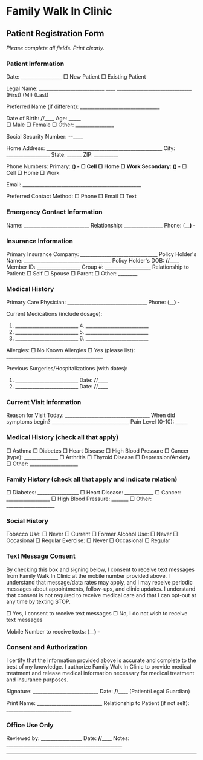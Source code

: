# Family Walk In Clinic
## Patient Registration Form
*Please complete all fields. Print clearly.*

### Patient Information
Date: _________________
□ New Patient  □ Existing Patient

Legal Name: ___________________________  ____  _______________________________
            (First)                     (MI)   (Last)

Preferred Name (if different): _________________________________

Date of Birth: ____/____/____   Age: _____   
□ Male  □ Female  □ Other: ________________

Social Security Number: ______-____-______

Home Address: ________________________________________________
City: __________________ State: ______ ZIP: __________

Phone Numbers:
Primary: (____) ____-______  □ Cell  □ Home  □ Work
Secondary: (____) ____-______ □ Cell  □ Home  □ Work

Email: _________________________________________________

Preferred Contact Method: □ Phone  □ Email  □ Text

### Emergency Contact Information
Name: ___________________________ Relationship: ________________
Phone: (____) ____-______

### Insurance Information
Primary Insurance Company: ________________________________
Policy Holder's Name: ____________________________________
Policy Holder's DOB: ____/____/____
Member ID: __________________ Group #: ___________________
Relationship to Patient: □ Self  □ Spouse  □ Parent  □ Other: ________

### Medical History
Primary Care Physician: _________________________________
Phone: (____) ____-______

Current Medications (include dosage):
1. __________________________ 4. __________________________
2. __________________________ 5. __________________________
3. __________________________ 6. __________________________

Allergies:
□ No Known Allergies
□ Yes (please list): ________________________________________

Previous Surgeries/Hospitalizations (with dates):
1. __________________________ Date: ____/____/____
2. __________________________ Date: ____/____/____

### Current Visit Information
Reason for Visit Today: ___________________________________
When did symptoms begin? ________________________________
Pain Level (0-10): _____

### Medical History (check all that apply)
□ Asthma
□ Diabetes
□ Heart Disease
□ High Blood Pressure
□ Cancer (type): ______________
□ Arthritis
□ Thyroid Disease
□ Depression/Anxiety
□ Other: ____________________

### Family History (check all that apply and indicate relation)
□ Diabetes: _________________
□ Heart Disease: ____________
□ Cancer: __________________
□ High Blood Pressure: _______
□ Other: ____________________

### Social History
Tobacco Use: □ Never □ Current □ Former
Alcohol Use: □ Never □ Occasional □ Regular
Exercise: □ Never □ Occasional □ Regular

### Text Message Consent
By checking this box and signing below, I consent to receive text messages from Family Walk In Clinic at the mobile number provided above. I understand that message/data rates may apply, and I may receive periodic messages about appointments, follow-ups, and clinic updates. I understand that consent is not required to receive medical care and that I can opt-out at any time by texting STOP.

□ Yes, I consent to receive text messages
□ No, I do not wish to receive text messages

Mobile Number to receive texts: (____) ____-______

### Consent and Authorization
I certify that the information provided above is accurate and complete to the best of my knowledge. I authorize Family Walk In Clinic to provide medical treatment and release medical information necessary for medical treatment and insurance purposes.

Signature: ___________________________ Date: ____/____/____
(Patient/Legal Guardian)

Print Name: ___________________________
Relationship to Patient (if not self): ___________________________

### Office Use Only
Reviewed by: _________________ Date: ____/____/____
Notes: ________________________________________________
_____________________________________________________